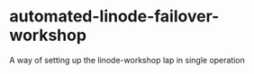 # automated-linode-failover-workshop
A way of setting up the linode-workshop lap in single operation
